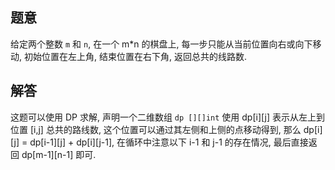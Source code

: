 ## 题意

给定两个整数 `m` 和 `n`, 在一个 m*n 的棋盘上, 每一步只能从当前位置向右或向下移动, 初始位置在左上角, 结束位置在右下角, 返回总共的线路数.

## 解答

这题可以使用 DP 求解, 声明一个二维数组 `dp [][]int` 使用 dp[i][j] 表示从左上到位置 [i,j] 总共的路线数, 这个位置可以通过其左侧和上侧的点移动得到, 那么 dp[i][j] = dp[i-1][j] + dp[i][j-1], 在循环中注意以下 i-1 和 j-1 的存在情况, 最后直接返回 dp[m-1][n-1] 即可.